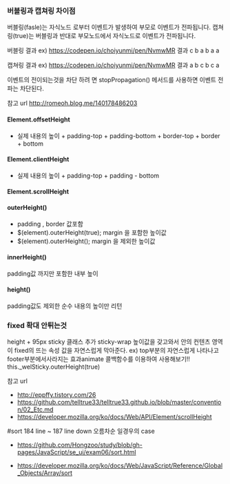 ### 버블링과 캡쳐링 차이점 
 버블링(fasle)는 자식노드 로부터 이벤트가 발생하여 부모로 이벤트가 전파됩니다.
 캡쳐링(true)는 버블링과 반대로 부모노드에서 자식노드로 이벤트가 전파됩니다.

버블링 결과 
ex) https://codepen.io/choiyunmi/pen/NvmwMR
결과
c b a
 b a
  a

캡쳐링 결과 
ex) https://codepen.io/choiyunmi/pen/NvmwMR
결과
a b c
 b c
  a

이벤트의 전이되는것을 차단 하려 면   stopPropagation()  메서드를 사용하면 이벤트 전파는 차단된다.

참고 url http://romeoh.blog.me/140178486203


####  Element.offsetHeight 
- 실제 내용의 높이 + padding-top + padding-bottom + border-top  + border + bottom

####  Element.clientHeight
- 실제 내용의 높이 + padding-top + padding - bottom

#### Element.scrollHeight 

#### outerHeight()
- padding , border 값포함
- $(element).outerHeight(true); margin 을 포함한 높이값
- $(element).outerHeight(); margin 을 제외한 높이값

#### innerHeight()
padding값 까지만 포함한 내부 높이

#### height()
padding값도 제외한 순수 내용의 높이만 리턴

### fixed 확대 안튀는것
height + 95px sticky 클래스 추가 
sticky-wrap  높이값을 갖고와서 안의 컨텐츠 영역이 fixed의 뜨는 속성 값을 자연스럽게 막아준다.
ex) top부분의 자연스럽게 나타나고  footer부분에서사라지는 효과animate 콜백함수를 이용하여 사용해보기!!
this._welSticky.outerHeight(true) 

참고 url 
- http://eppffy.tistory.com/26
- https://github.com/telltrue33/telltrue33.github.io/blob/master/convention/02_Etc.md
- https://developer.mozilla.org/ko/docs/Web/API/Element/scrollHeight



#sort 
184 line ~ 187 line down 오름차순 일경우의 case
- https://github.com/Hongzoo/study/blob/gh-pages/JavaScript/se_ui/exam06/sort.html

- https://developer.mozilla.org/ko/docs/Web/JavaScript/Reference/Global_Objects/Array/sort





